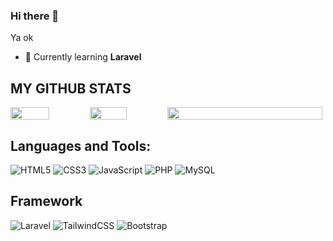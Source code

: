 <h3>Hi there 👋</h3>

Ya ok

- 🌱 Currently learning **Laravel**


## MY GITHUB STATS
<div style="display: flex; flex-direction: row;">
 <img class="img" style="width: 49%; border: none" src="https://github-readme-stats.vercel.app/api?username=CL3IX&show_icons=true&theme=dracula&hide_border=true" />
 <img class="img" style="width: 48%; border: none" src="https://github-readme-stats.vercel.app/api/top-langs/?username=CL3IX&theme=dracula&layout=compact&hide_border=true" />
  <img class="img" style="width: 98%; border: none" src="https://activity-graph.herokuapp.com/graph?username=CL3IX&theme=dracula&hide_border=true" />
</div>

## Languages and Tools:
![HTML5](https://img.shields.io/badge/html5-%23E34F26.svg?style=for-the-badge&logo=html5&logoColor=white) ![CSS3](https://img.shields.io/badge/css3-%231572B6.svg?style=for-the-badge&logo=css3&logoColor=white) ![JavaScript](https://img.shields.io/badge/javascript-%23323330.svg?style=for-the-badge&logo=javascript&logoColor=%23F7DF1E) ![PHP](https://img.shields.io/badge/php-%23777BB4.svg?style=for-the-badge&logo=php&logoColor=white) 
![MySQL](https://img.shields.io/badge/mysql-%2300f.svg?style=for-the-badge&logo=mysql&logoColor=white)

## Framework
![Laravel](https://img.shields.io/badge/laravel-%23FF2D20.svg?style=for-the-badge&logo=laravel&logoColor=white)
![TailwindCSS](https://img.shields.io/badge/tailwindcss-%2338B2AC.svg?style=for-the-badge&logo=tailwind-css&logoColor=white)
![Bootstrap](https://img.shields.io/badge/bootstrap-%23563D7C.svg?style=for-the-badge&logo=bootstrap&logoColor=white)

